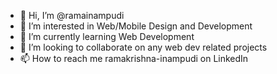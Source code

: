 - 👋 Hi, I’m @ramainampudi
- 👀 I’m interested in Web/Mobile Design and Development
- 🌱 I’m currently learning Web Development
- 💞️ I’m looking to collaborate on any web dev related projects
- 📫 How to reach me ramakrishna-inampudi on LinkedIn

<!---
ramainampudi/ramainampudi is a ✨ special ✨ repository because its `README.md` (this file) appears on your GitHub profile.
You can click the Preview link to take a look at your changes.
--->
